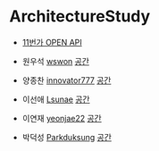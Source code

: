 # ArchitectureStudy

- [11번가 OPEN API](http://openapi.11st.co.kr/openapi/OpenApiServiceIntroduce.tmall?introduceType=PRODUCT)

- 원우석 [wswon](https://github.com/wswon)
[공간](https://github.com/StudyFork/GoogryAndroidArchitectureStudy/tree/master/wswon)
- 양종찬 [innovator777](https://github.com/innovator777)
[공간](https://github.com/StudyFork/GoogryAndroidArchitectureStudy/tree/master/innovator777)
- 이선애 [Lsunae](https://github.com/Lsunae)
[공간](https://github.com/StudyFork/GoogryAndroidArchitectureStudy/tree/master/Lsunae)
- 이연재 [yeonjae22](https://github.com/yeonjae22)
[공간](https://github.com/StudyFork/GoogryAndroidArchitectureStudy/tree/master/yeonjae22)
- 박덕성 [Parkduksung](https://github.com/Parkduksung)
[공간](https://github.com/StudyFork/GoogryAndroidArchitectureStudy/tree/master/Parkduksung)

